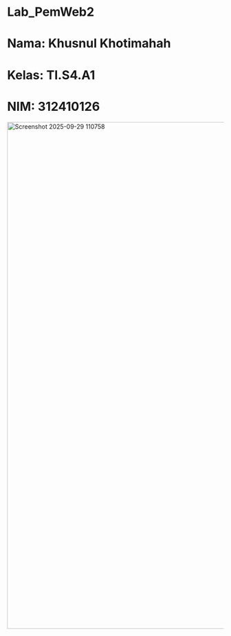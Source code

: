 # Lab_PemWeb2

# Nama: **Khusnul Khotimahah**
# Kelas: **TI.S4.A1** 
# NIM: **312410126**

<img width="1906" height="1178" alt="Screenshot 2025-09-29 110758" src="https://github.com/user-attachments/assets/409db9be-7eec-42b3-abdb-c8e3dc517b51" />
